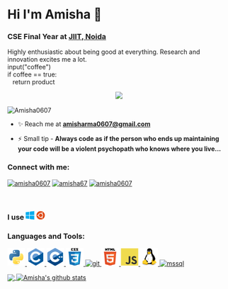 # Hi I'm Amisha 👋 
### CSE Final Year at [JIIT, Noida](https://www.jiit.ac.in)

Highly enthusiastic about being good at everything. Research and innovation excites me a lot. </br>
input("coffee") </br>
if coffee == true: </br>
&nbsp;&nbsp;&nbsp;return product </br>

<p align ="center" > <img src= "https://camo.githubusercontent.com/6f5e3ead776bc722fbfc3da2c8b1454a7a5f27a07b34c0ced075f90a6c25a3be/68747470733a2f2f6d69726f2e6d656469756d2e636f6d2f6d61782f313630302f302a4b32574c4d5445784c79696461374f522e676966"> 
<p align="left"> <img src="https://komarev.com/ghpvc/?username=Amisha0607&label=Profile%20views&color=0e75b6&style=flat" alt="Amisha0607" /> </p>

- ✨ Reach me at **amisharma0607@gmail.com**

- ⚡ Small tip - **Always code as if the person who ends up maintaining your code will be a violent psychopath who knows where you live...**

<!-- <a href="https://www.linkedin.com/in/amisha0607/">
  <img align="left" alt="Amisha's Linkdein" width="22px" src="https://cdn.jsdelivr.net/npm/simple-icons@v3/icons/linkedin.svg" />
</a>
<a href="https://github.com/AmiShaaaa">
  <img align="left" alt="Amisha's Github" width="22px" src="https://cdn.jsdelivr.net/npm/simple-icons@v3/icons/github.svg" />

<a href="https://www.instagram.com/__amisharma__/">
  <img align="left" alt="Amisha's Instagram" width="22px" src="https://cdn.jsdelivr.net/npm/simple-icons@v3/icons/instagram.svg" />
</a> -->
<h3 align="left">Connect with me:</h3>
<p align="left">
<a href="https://linkedin.com/in/amisha0607" target="blank"><img align="center" src="https://raw.githubusercontent.com/rahuldkjain/github-profile-readme-generator/master/src/images/icons/Social/linked-in-alt.svg" alt="amisha0607" height="30" width="40" /></a>
<a href="https://www.leetcode.com/amisha67/" target="blank"><img align="center" src="https://raw.githubusercontent.com/rahuldkjain/github-profile-readme-generator/master/src/images/icons/Social/leet-code.svg" alt="amisha67" height="30" width="40" /></a>
<a href="https://twitter.com/amisha0607" target="blank"><img align="center" src="https://raw.githubusercontent.com/rahuldkjain/github-profile-readme-generator/master/src/images/icons/Social/twitter.svg" alt="amisha0607" height="30" width="40" /></a>
</p>
</br>

### I use <img width="20" height="20" alt="Git" width="26px" src="https://github.com/Ujjwal-Shekhawat/Ujjwal-Shekhawat/blob/master/icons/windows8/windows8-original.svg" /> <img width="20" height="20" alt="Git" width="26px" src="https://github.com/Ujjwal-Shekhawat/Ujjwal-Shekhawat/blob/master/icons/ubuntu/ubuntu-plain.svg" />


### Languages and Tools:  

<p align="left"> <a href="https://www.python.org" target="_blank"> <img src="https://raw.githubusercontent.com/devicons/devicon/master/icons/python/python-original.svg" alt="python" width="40" height="40"/> </a> <a href="https://www.cprogramming.com/" target="_blank"> <img src="https://raw.githubusercontent.com/devicons/devicon/master/icons/c/c-original.svg" alt="c" width="40" height="40"/> </a> <a href="https://www.w3schools.com/cpp/" target="_blank"> <img src="https://raw.githubusercontent.com/devicons/devicon/master/icons/cplusplus/cplusplus-original.svg" alt="cplusplus" width="40" height="40"/> </a> <a href="https://www.w3schools.com/css/" target="_blank"> <img src="https://raw.githubusercontent.com/devicons/devicon/master/icons/css3/css3-original-wordmark.svg" alt="css3" width="40" height="40"/> </a> <a href="https://git-scm.com/" target="_blank"> <img src="https://www.vectorlogo.zone/logos/git-scm/git-scm-icon.svg" alt="git" width="40" height="40"/> </a> <a href="https://www.w3.org/html/" target="_blank"> <img src="https://raw.githubusercontent.com/devicons/devicon/master/icons/html5/html5-original-wordmark.svg" alt="html5" width="40" height="40"/> </a> <a href="https://developer.mozilla.org/en-US/docs/Web/JavaScript" target="_blank"> <img src="https://raw.githubusercontent.com/devicons/devicon/master/icons/javascript/javascript-original.svg" alt="javascript" width="40" height="40"/> </a> <a href="https://www.linux.org/" target="_blank"> <img src="https://raw.githubusercontent.com/devicons/devicon/master/icons/linux/linux-original.svg" alt="linux" width="40" height="40"/> </a> <a href="https://www.microsoft.com/en-us/sql-server" target="_blank"> <img src="https://www.svgrepo.com/show/303229/microsoft-sql-server-logo.svg" alt="mssql" width="40" height="40"/> </a>  </p>


<a href="https://github.com/Amisha0607">
  <img align="center" src="https://github-readme-stats.vercel.app/api/top-langs/?username=Amisha0607&theme=tokyonight&hide_border=true" />
</a>
<a href="https://github.com/Amisha0607">
 <img align="center" src="https://github-readme-stats.vercel.app/api?username=Amisha0607&show_icons=true&theme=tokyonight&hide_border=true" alt="Amisha's github stats"/>
</a>

<div>
</div>

<div align="center">

</div>
